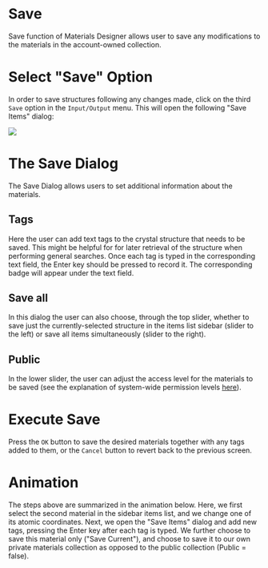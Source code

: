 # Save

Save function of Materials Designer allows user to save any modifications to the materials in the account-owned collection.

# Select "Save" Option

In order to save structures following any changes made, click on the third `Save` <i class="zmdi zmdi-floppy zmdi-hc-border"></i> option in the `Input/Output` menu. This will open the following "Save Items" dialog:

<img src="/images/save-items.png"/>

# The Save Dialog

The Save Dialog allows users to set additional information about the materials.

## Tags

Here the user can add text tags to the crystal structure that needs to be saved. This might be helpful for for later retrieval of the structure when performing general searches. Once each tag is typed in the corresponding text field, the Enter key should be pressed to record it. The corresponding badge will appear under the text field. 

## Save all

In this dialog the user can also choose, through the top slider, whether to save just the currently-selected structure in the items list sidebar (slider to the left) or save all items simultaneously (slider to the right). 

## Public

In the lower slider, the user can adjust the access level for the materials to be saved (see the explanation of system-wide permission levels [here](/site-policy/sharing-policy/#special-system-wide-permissions)). 

# Execute Save

Press the `OK` button to save the desired materials together with any tags added to them, or the `Cancel` button to revert back to the previous screen.

# Animation

The steps above are summarized in the animation below. Here, we first select the second material in the sidebar items list, and we change one of its atomic coordinates. Next, we open the "Save Items" dialog and add new tags, pressing the Enter key after each tag is typed. We further choose to save this material only ("Save Current"), and choose to save it to our own private materials collection as opposed to the public collection (Public = false).

<img data-gifffer="/images/SaveMaterialsDesigner.gif" />

